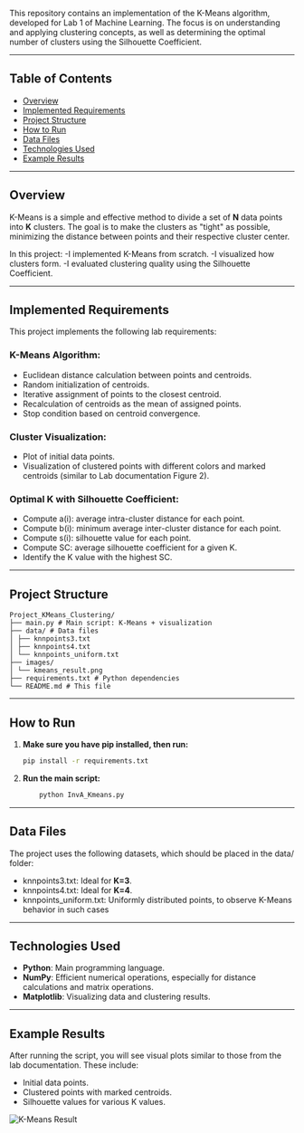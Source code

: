 This repository contains an implementation of the K-Means algorithm, developed for Lab 1 of Machine Learning. The focus is on understanding and applying clustering concepts, as well as determining the optimal number of clusters using the Silhouette Coefficient.

---

## Table of Contents
- [Overview](#overview)
- [Implemented Requirements](#implemented-requirements)
- [Project Structure](#project-structure)
- [How to Run](#how-to-run)
- [Data Files](#data-files)
- [Technologies Used](#technologies-used)
- [Example Results](#example-results)

---

## Overview

K-Means is a simple and effective method to divide a set of **N** data points into **K** clusters. The goal is to make the clusters as "tight" as possible, minimizing the distance between points and their respective cluster center.

In this project:
	-I implemented K-Means from scratch.
	-I visualized how clusters form.
	-I evaluated clustering quality using the Silhouette Coefficient.

---

## Implemented Requirements
This project implements the following lab requirements:

### K-Means Algorithm:
- Euclidean distance calculation between points and centroids.
- Random initialization of centroids.
- Iterative assignment of points to the closest centroid.
- Recalculation of centroids as the mean of assigned points.
- Stop condition based on centroid convergence.

### Cluster Visualization:
- Plot of initial data points.
- Visualization of clustered points with different colors and marked centroids (similar to Lab documentation Figure 2).

### Optimal K with Silhouette Coefficient:
- Compute a(i): average intra-cluster distance for each point.
- Compute b(i): minimum average inter-cluster distance for each point.
- Compute s(i): silhouette value for each point.
- Compute SC: average silhouette coefficient for a given K.
- Identify the K value with the highest SC.

---

## Project Structure
```
Project_KMeans_Clustering/
├── main.py # Main script: K-Means + visualization
├── data/ # Data files
│ ├── knnpoints3.txt
│ ├── knnpoints4.txt
│ └── knnpoints_uniform.txt
├── images/ 
│ └── kmeans_result.png
├── requirements.txt # Python dependencies
└── README.md # This file
```

---

## How to Run
1. **Make sure you have pip installed, then run:**
   ```bash
   pip install -r requirements.txt 

2. **Run the main script:**
	```bash 
		python InvA_Kmeans.py 

---

## Data Files
The project uses the following datasets, which should be placed in the data/ folder:
- knnpoints3.txt: Ideal for **K=3**.
- knnpoints4.txt: Ideal for **K=4**.
- knnpoints_uniform.txt: Uniformly distributed points, to observe K-Means behavior in such cases

---

## Technologies Used
- **Python**: Main programming language.
- **NumPy**: Efficient numerical operations, especially for distance calculations and matrix operations.
- **Matplotlib**: Visualizing data and clustering results.


---
## Example Results
After running the script, you will see visual plots similar to those from the lab documentation. These include:
- Initial data points.
- Clustered points with marked centroids.
- Silhouette values for various K values.

![K-Means Result](images/kmeans_result.png)




